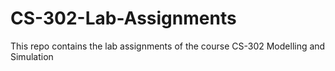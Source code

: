 # CS-302-Lab-Assignments
This repo contains the lab assignments of the course CS-302 Modelling and Simulation
